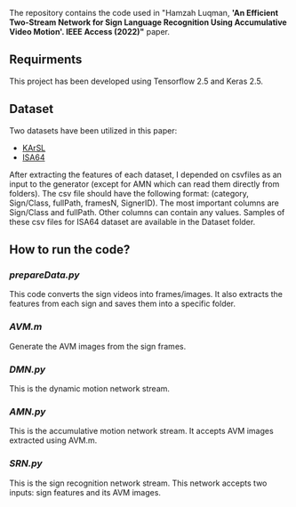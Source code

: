 The repository contains the code used in "Hamzah Luqman, **'An  Efficient Two-Stream Network for Sign Language Recognition Using Accumulative Video Motion'. IEEE Access (2022)"** paper.

## Requirments
This project has been developed using Tensorflow 2.5 and Keras 2.5. 

## Dataset
Two datasets have been utilized in this paper:

- <a href="https://github.com/Hamzah-Luqman/KArSL"> KArSL </a> 
- <a href="http://facundoq.github.io/datasets/lsa64/"> ISA64 </a>

After extracting the features of each dataset, I depended on csvfiles as an input to the generator (except for AMN which can read them directly from folders). The csv file should have the following format: (category, Sign/Class, fullPath, framesN, SignerID). The most important columns are Sign/Class and fullPath. Other columns can contain any values. Samples of these csv files for ISA64 dataset are available in the Dataset folder. 

## How to run the code?
### _prepareData.py_ 
This code converts the sign videos into frames/images. It also extracts the features from each sign and saves them into a specific folder.

### _AVM.m_
Generate the AVM images from the sign frames.

### _DMN.py_
This is the dynamic motion network stream.

### _AMN.py_
This is the accumulative motion network stream. It accepts AVM images extracted using AVM.m.

### _SRN.py_
This is the sign recognition network stream. This network accepts two inputs: sign features and its AVM images.


